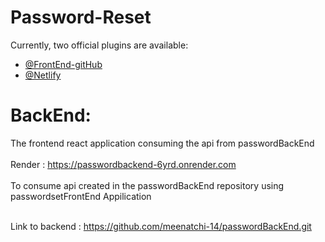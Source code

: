 # Password-Reset


Currently, two official plugins are available:

- [@FrontEnd-gitHub](https://github.com/meenatchi-14/passwordForntEnd.git )
- [@Netlify](https://guileless-bienenstitch-7cfe80.netlify.app/)

# BackEnd:

The frontend react application consuming the api from passwordBackEnd 
<br><br>
Render :  https://passwordbackend-6yrd.onrender.com
<br><br>
 To consume api created in the passwordBackEnd repository using passwordsetFrontEnd Appilication

<br> Link to backend : https://github.com/meenatchi-14/passwordBackEnd.git

